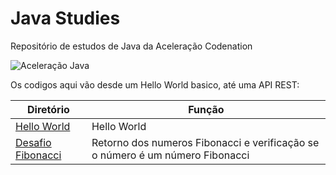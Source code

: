 # Java Studies

Repositório de estudos de Java da Aceleração Codenation

![Aceleração Java](https://marcas-logos.net/wp-content/uploads/2020/11/Java-logo.png)

Os codigos aqui vão desde um Hello World basico, até uma API REST:


Diretório   | Função
--------- | ------
[Hello World](https://github.com/juliofilizzola/Java_studies/tree/main/HelloWorld)| Hello World
[Desafio Fibonacci](https://github.com/juliofilizzola/Fibonacci-Java) | Retorno dos numeros Fibonacci e verificação se o número é um número Fibonacci

